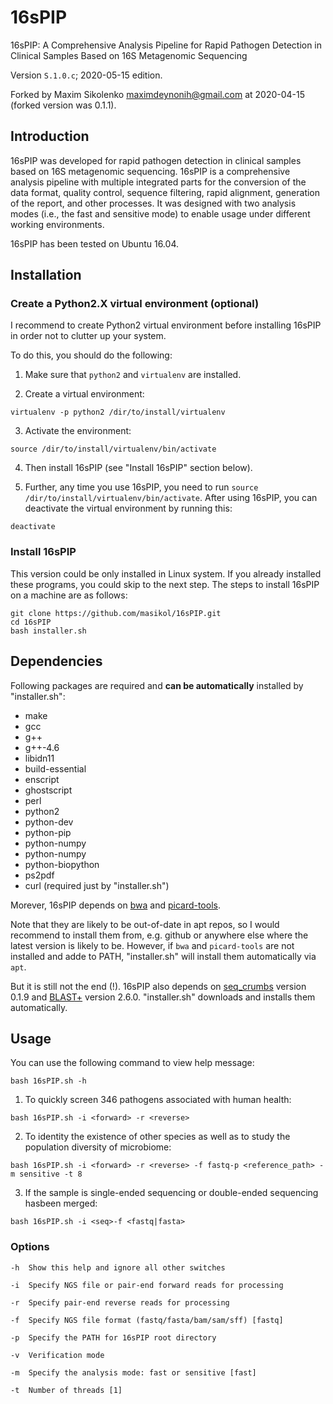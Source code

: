 # 16sPIP

16sPIP: A Comprehensive Analysis Pipeline for Rapid Pathogen Detection in Clinical Samples Based on 16S Metagenomic Sequencing

Version `S.1.0.c`; 2020-05-15 edition.

Forked by Maxim Sikolenko <maximdeynonih@gmail.com> at 2020-04-15 (forked version was 0.1.1).

## Introduction

16sPIP  was  developed  for  rapid  pathogen  detection  in  clinical  samples  based  on  16S metagenomic sequencing. 16sPIP is a comprehensive analysis pipeline with multiple integrated parts for the conversion of the data format, quality control, sequence filtering, rapid alignment, generation of the report, and other processes. It was designed with two analysis modes (i.e., the fast and sensitive mode) to enable usage under different working environments.

16sPIP has been tested on Ubuntu 16.04.


## Installation

### Create a Python2.X virtual environment (optional)

I recommend to create Python2 virtual environment before installing 16sPIP in order not to clutter up your system.

To do this, you should do the following:

1. Make sure that `python2` and `virtualenv` are installed.

2. Create a virtual environment:

```
virtualenv -p python2 /dir/to/install/virtualenv
```

3. Activate the environment:

```
source /dir/to/install/virtualenv/bin/activate
```

4. Then install 16sPIP (see "Install 16sPIP" section below).

5. Further, any time you use 16sPIP, you need to run `source /dir/to/install/virtualenv/bin/activate`.
   After using 16sPIP, you can deactivate the virtual environment by running this:

  ```
  deactivate
  ```

### Install 16sPIP

This version could be only installed in Linux system. If you already installed these programs, you could skip to the next step. 
The steps to install 16sPIP on a machine are as follows:

```
git clone https://github.com/masikol/16sPIP.git
cd 16sPIP
bash installer.sh
```

## Dependencies

Following packages are required and **can be automatically** installed by "installer.sh":

- make
- gcc
- g++
- g++-4.6
- libidn11
- build-essential
- enscript
- ghostscript
- perl
- python2
- python-dev
- python-pip
- python-numpy
- python-numpy
- python-biopython
- ps2pdf
- curl (required just by "installer.sh")

Morever, 16sPIP depends on [bwa](https://github.com/lh3/bwa) and [picard-tools](https://github.com/broadinstitute/picard).

Note that they are likely to be out-of-date in apt repos, so I would recommend to install them from, e.g. github or anywhere else where the latest version is likely to be. However, if `bwa` and `picard-tools` are not installed and adde to PATH, "installer.sh" will install them automatically via `apt`.

But it is still not the end (!). 16sPIP also depends on [seq_crumbs](https://github.com/JoseBlanca/seq_crumbs) version 0.1.9 and [BLAST+](https://blast.ncbi.nlm.nih.gov/Blast.cgi?PAGE_TYPE=BlastDocs&DOC_TYPE=Download) version 2.6.0. "installer.sh" downloads and installs them automatically.

## Usage

You can use the following command to view help message:

```
bash 16sPIP.sh -h
```

1. To quickly screen 346 pathogens associated with human health:

```
bash 16sPIP.sh -i <forward> -r <reverse>
```
  
2. To identity the existence of other species as well as to study the population diversity of microbiome:

```
bash 16sPIP.sh -i <forward> -r <reverse> -f fastq-p <reference_path> -m sensitive -t 8
```

3. If the sample is single-ended sequencing or double-ended sequencing hasbeen merged:

```
bash 16sPIP.sh -i <seq>-f <fastq|fasta>
```

### Options

```
-h  Show this help and ignore all other switches

-i  Specify NGS file or pair-end forward reads for processing

-r  Specify pair-end reverse reads for processing

-f  Specify NGS file format (fastq/fasta/bam/sam/sff) [fastq]

-p  Specify the PATH for 16sPIP root directory

-v  Verification mode

-m  Specify the analysis mode: fast or sensitive [fast]

-t  Number of threads [1]
```